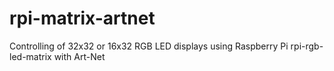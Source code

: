# rpi-matrix-artnet
Controlling of 32x32 or 16x32 RGB LED displays using Raspberry Pi rpi-rgb-led-matrix with Art-Net 

